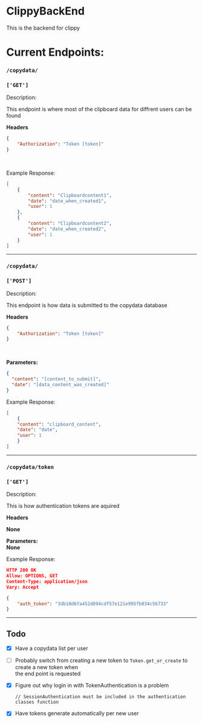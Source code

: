 # ClippyBackEnd
This is the backend for clippy


# Current Endpoints:

### `/copydata/`
### `['GET']`

Description:

This endpoint is where most of the clipboard data for diffrent users can be found

**Headers**
<br/>

```json
{
    "Authorization": "Token [token]"
}
```
<br/>


Example Response:
```json
[
    {
        "content": "Clipboardcontent1",
        "date": "date_when_created1",
        "user": 1
    },
    {
        "content": "Clipboardcontent2",
        "date": "date_when_created2",
        "user": 1
    }
]
```
***

### `/copydata/`
### `['POST']`

Description:

This endpoint is how data is submitted to the copydata database

**Headers**
<br/>

```json
{
    "Authorization": "Token [token]"
}
```
<br/>

**Parameters:**<br/>
```json
{
  "content": "[content_to_submit]",
  "date": "[data_content_was_created]"
}
```


Example Response:
```json
[
    {
    "content": "clipboard_content",
    "date": "date",
    "user": 1
    }
]
```
***

### `/copydata/token`
### `['GET']`

Description:

This is how authentication tokens are aquired

**Headers**
<br/>

**None**
<br/>

**Parameters:**<br/>
**None**


Example Response:
```json
HTTP 200 OK
Allow: OPTIONS, GET
Content-Type: application/json
Vary: Accept

{
    "auth_token": "3db10d6fa452d894cdf57e121e995fb034c56733"
}
```
***

## Todo

- [x] Have a copydata list per user

- [ ] Probably switch from creating a new token to `Token.get_or_create` to create a new token when <br/> the end point is requested

- [x] Figure out why login in with TokenAuthentication is a problem

      // SessionAuthentication must be included in the authentication classes function


- [x] Have tokens generate automatically per new user
